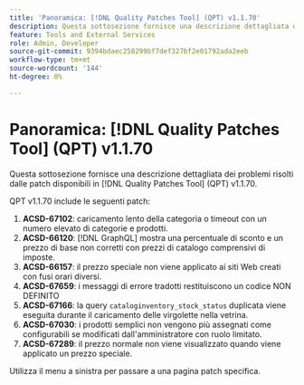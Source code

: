 ```yaml
---
title: 'Panoramica: [!DNL Quality Patches Tool] (QPT) v1.1.70'
description: Questa sottosezione fornisce una descrizione dettagliata dei problemi risolti dalle patch disponibili in  [!DNL Quality Patches Tool] (QPT) v1.1.70.
feature: Tools and External Services
role: Admin, Developer
source-git-commit: 9394bdaec258299bf7def327bf2e01792ada2eeb
workflow-type: tm+mt
source-wordcount: '144'
ht-degree: 0%

---
```


# Panoramica: [!DNL Quality Patches Tool] (QPT) v1.1.70

Questa sottosezione fornisce una descrizione dettagliata dei problemi risolti dalle patch disponibili in [!DNL Quality Patches Tool] (QPT) v1.1.70.

QPT v1.1.70 include le seguenti patch:
1. **ACSD-67102**: caricamento lento della categoria o timeout con un numero elevato di categorie e prodotti.
1. **ACSD-66120**: [!DNL GraphQL] mostra una percentuale di sconto e un prezzo di base non corretti con prezzi di catalogo comprensivi di imposte.
1. **ACSD-66157**: il prezzo speciale non viene applicato ai siti Web creati con fusi orari diversi.
1. **ACSD-67659**: i messaggi di errore tradotti restituiscono un codice NON DEFINITO
1. **ACSD-67166**: la query `cataloginventory_stock_status` duplicata viene eseguita durante il caricamento delle virgolette nella vetrina.
1. **ACSD-67030**: i prodotti semplici non vengono più assegnati come configurabili se modificati dall&#39;amministratore con ruolo limitato.
1. **ACSD-67289**: il prezzo normale non viene visualizzato quando viene applicato un prezzo speciale.

Utilizza il menu a sinistra per passare a una pagina patch specifica.
